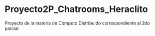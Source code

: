 # Proyecto2P_Chatrooms_Heraclito
Proyecto de la materia de Cómputo Distribuido correspondiente al 2do parcial
